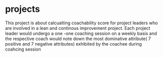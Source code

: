 # projects
This project is about calcualting coachability score for project leaders who are involved in a lean and continous improvement project.
Each project leader would undergo a one -one coaching session on a weekly basis and the respective coach would note down the most dominative attribute( 7 positive and 7 negative attributes)
exhibited by the coachee during coahcing session 
